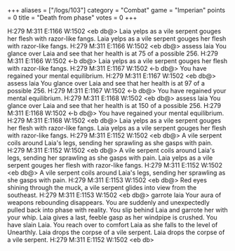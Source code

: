 +++
aliases = ["/logs/103"]
category = "Combat"
game = "Imperian"
points = 0
title = "Death from phase"
votes = 0
+++

H:279 M:311 E:1166 W:1502 &lt;eb db@&gt; 
Laia yelps as a vile serpent gouges her flesh with razor-like fangs.
Laia yelps as a vile serpent gouges her flesh with razor-like fangs.
H:279 M:311 E:1166 W:1502 &lt;eb db@&gt; assess laia
You glance over Laia and see that her health is at 75 of a possible 256.
H:279 M:311 E:1166 W:1502 &lt;-b db@&gt; 
Laia yelps as a vile serpent gouges her flesh with razor-like fangs.
H:279 M:311 E:1167 W:1502 &lt;-b db@&gt; 
You have regained your mental equilibrium.
H:279 M:311 E:1167 W:1502 &lt;eb db@&gt; assess laia
You glance over Laia and see that her health is at 97 of a possible 256.
H:279 M:311 E:1167 W:1502 &lt;-b db@&gt; 
You have regained your mental equilibrium.
H:279 M:311 E:1168 W:1502 &lt;eb db@&gt; assess laia
You glance over Laia and see that her health is at 150 of a possible 256.
H:279 M:311 E:1168 W:1502 &lt;-b db@&gt; 
You have regained your mental equilibrium.
H:279 M:311 E:1168 W:1502 &lt;eb db@&gt; 
Laia yelps as a vile serpent gouges her flesh with razor-like fangs.
Laia yelps as a vile serpent gouges her flesh with razor-like fangs.
H:279 M:311 E:1152 W:1502 &lt;eb db@&gt; 
A vile serpent coils around Laia's legs, sending her sprawling as she gasps 
with pain.
H:279 M:311 E:1152 W:1502 &lt;eb db@&gt; 
A vile serpent coils around Laia's legs, sending her sprawling as she gasps 
with pain.
Laia yelps as a vile serpent gouges her flesh with razor-like fangs.
H:279 M:311 E:1152 W:1502 &lt;eb db@&gt; 
A vile serpent coils around Laia's legs, sending her sprawling as she gasps 
with pain.
H:279 M:311 E:1153 W:1502 &lt;eb db@&gt; 
Red eyes shining through the muck, a vile serpent glides into view from the 
southeast.
H:279 M:311 E:1153 W:1502 &lt;eb db@&gt; garrote laia
Your aura of weapons rebounding disappears.
You are suddenly and unexpectedly pulled back into phase with reality.
You slip behind Laia and garrote her with your whip.
Laia gives a last, feeble gasp as her windpipe is crushed.
You have slain Laia.
You reach over to comfort Laia as she falls to the level of Unearthly.
Laia drops the corpse of a vile serpent.
Laia drops the corpse of a vile serpent.
H:279 M:311 E:1152 W:1502 &lt;eb db&gt; 